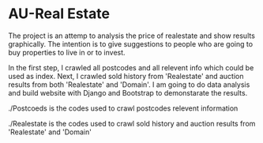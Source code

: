 # AU-Real Estate
The project is an attemp to analysis the price of realestate and show results graphically. The intention is to give suggestions to people who are going to buy properties to live in or to invest. 

In the first step, I crawled all postcodes and all relevent info which could be used as index. Next, I crawled sold history from 'Realestate' and auction results from both 'Realestate' and 'Domain'. I am going to do data analysis and build website with Django and Bootstrap to demonstarate the results.

./Postcoeds is the codes used to crawl postcodes relevent information

./Realestate is the codes used to crawl sold history and auction results from 'Realestate' and 'Domain'
